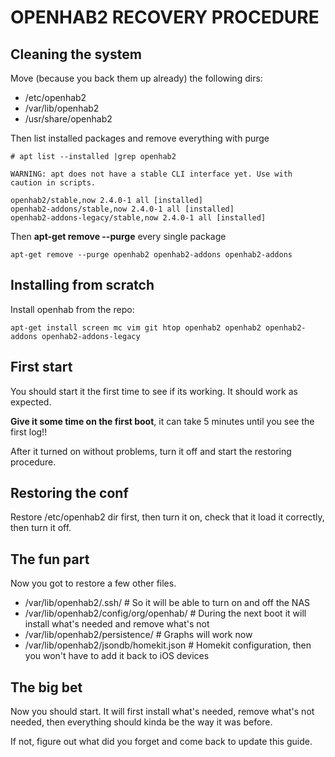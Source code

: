 # OPENHAB2 RECOVERY PROCEDURE

## Cleaning the system

Move (because you back them up already) the following dirs:
* /etc/openhab2
* /var/lib/openhab2
* /usr/share/openhab2

Then list installed packages and remove everything with purge

    # apt list --installed |grep openhab2

    WARNING: apt does not have a stable CLI interface yet. Use with caution in scripts.

    openhab2/stable,now 2.4.0-1 all [installed]
    openhab2-addons/stable,now 2.4.0-1 all [installed]
    openhab2-addons-legacy/stable,now 2.4.0-1 all [installed]

Then **apt-get remove --purge** every single package

    apt-get remove --purge openhab2 openhab2-addons openhab2-addons

## Installing from scratch

Install openhab from the repo:

    apt-get install screen mc vim git htop openhab2 openhab2 openhab2-addons openhab2-addons-legacy

## First start

You should start it the first time to see if its working. It should work as expected.

**Give it some time on the first boot**, it can take 5 minutes until you see the first log!!

After it turned on without problems, turn it off and start the restoring procedure.

## Restoring the conf

Restore /etc/openhab2 dir first, then turn it on, check that it load it correctly, then turn it off.

## The fun part

Now you got to restore a few other files.

* /var/lib/openhab2/.ssh/                        # So it will be able to turn on and off the NAS
* /var/lib/openhab2/config/org/openhab/          # During the next boot it will install what's needed and remove what's not
* /var/lib/openhab2/persistence/                 # Graphs will work now
* /var/lib/openhab2/jsondb/homekit.json          # Homekit configuration, then you won't have to add it back to iOS devices

## The big bet

Now you should start. It will first install what's needed, remove what's not needed, then everything should kinda be the way it was before.

If not, figure out what did you forget and come back to update this guide.
